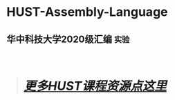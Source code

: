 # HUST-Assembly-Language

## 华中科技大学2020级汇编 `实验`
&nbsp;
> # [***更多HUST课程资源点这里***](https://github.com/Oliver-242)  
